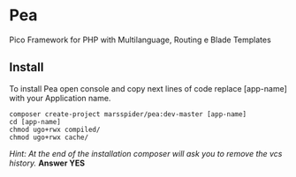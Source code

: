 # Pea
Pico Framework for PHP with Multilanguage, Routing e Blade Templates

## Install

To install Pea open console and copy next lines of code
replace [app-name] with your Application name.

```console
composer create-project marsspider/pea:dev-master [app-name]
cd [app-name]
chmod ugo+rwx compiled/
chmod ugo+rwx cache/
```

*Hint: At the end of the installation composer will ask you to remove the vcs history.*
**Answer YES**
